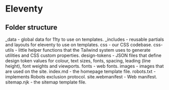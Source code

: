 # Eleventy

## Folder structure
_data - global data for 11ty to use on templates.
_includes - reusable partials and layouts for eleventy to use on templates.
css - our CSS codebase.
css-utils - little helper functions that the Tailwind system uses to generate utilities and CSS custom properties.
design-tokens - JSON files that define design token values for colour, text sizes, fonts, spacing, leading (line height), font weights and viewports.
fonts - web fonts.
images - images that are used on the site.
index.md - the homepage template file.
robots.txt - implements Robots exclusion protocol.
site.webmanifest - Web manifest.
sitemap.njk - the sitemap template file.